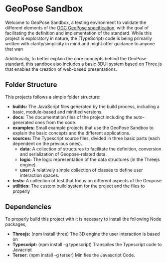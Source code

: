 # GeoPose Sandbox

Welcome to GeoPose Sandbox, a testing environment to validate the different elements of the [OGC GeoPose specification](https://github.com/opengeospatial/GeoPose), with the goal of facilitating the definition and implementation of the standard. While this project is exploratory in nature, the (TypeScript) code is being primarily written with clarity/simplicity in mind and might offer guidance to anyone that wan

Additionally, to better explain the core concepts behind the GeoPose standard, this sandbox also includes a basic 3DUI system based on [Three.js](https://github.com/mrdoob/three.js/) that enables the creation of web-based presentations.


## Folder Structure

This projects follows a simple folder structure:

* **builds:** The JavaScript files generated by the build process, including a basic, module-based and minified versions.
* **docs:** The documentation files of the project including the auto-generated ones from the code.
* **examples:** Small example projects that use the GeoPose Sandbox to explain the basic concepts and the different applications.
* **sources:** The Typescript source files, divided in three basic parts (each dependent on the previous ones).
  * **data:** A collection of structures to facilitate the definition, conversion and serialization of Geopose-related data.
  * **logic:** The logic representation of the data structures (in the Threejs engine).
  * **user:** A relatively simple collection of classes to define user interaction spaces.
* **tests:** A collection of test that focus on different aspects of the Geopose
* **utilities:** The custom build system for the project and the files to properly


## Dependencies

To properly build this project with it is necesary to install the following Node packages,

* **Threejs:** (npm install three) The 3D engine the user interaction is based on
* **Typescript:** (npm install -g typescript) Transpiles the Typescript code to Javacript
* **Terser:** (npm install -g terser) Minifies the Javascript Code.
